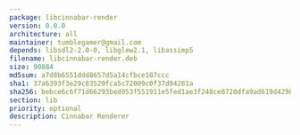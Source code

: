 ```yaml
---
package: libcinnabar-render
version: 0.0.0
architecture: all
maintainer: tumblegamer@gmail.com
depends: libsdl2-2.0-0, libglew2.1, libassimp5
filename: libcinnabar-render.deb
size: 90884
md5sum: a7d8b6551ddd8657d5a14cfbce107ccc
sha1: 37a6393f3e29c83520fca5c72009c0f37d94281a
sha256: bebce6c6f71d66293bed953f551911e5fed1ae3f248ce8720dfa9ad619d42984
section: lib
priority: optional
description: Cinnabar Renderer
---
```

